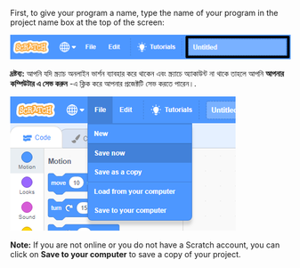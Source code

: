 First, to give your program a name, type the name of your program in the project name box at the top of the screen:

![স্ক্রিনশট](images/name-annotated.png)

**দ্রষ্টব্য:** আপনি যদি স্ক্র্যাচ অনলাইন ভার্শন ব্যাবহার করে থাকেন এবং স্ক্র্যাচে অ্যাকাউন্ট না থাকে তাহলে আপনি **আপনার কম্পিউটার এ সেভ করুন** -এ ক্লিক করে আপনার প্রজেক্টটি সেভ করতে পারেন।.

![Selecting 'Save now' in the 'File' menu.](images/save.png)

**Note:** If you are not online or you do not have a Scratch account, you can click on **Save to your computer** to save a copy of your project.